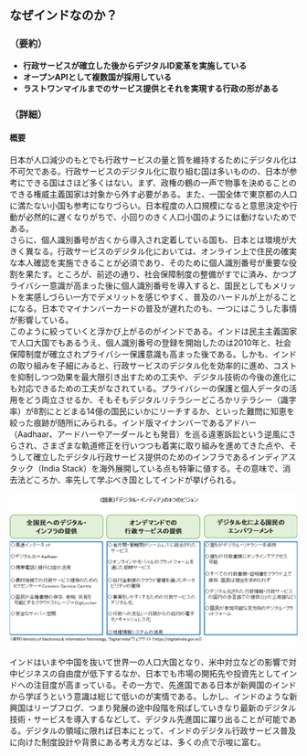 ## なぜインドなのか？

### （要約）

- <B>行政サービスが確立した後からデジタルID変革を実施している</B>
- <B>オープンAPIとして複数国が採用している</B>
- <B>ラストワンマイルまでのサービス提供とそれを実現する行政の形がある</B>

### （詳細）

#### 概要

日本が人口減少のもとでも行政サービスの量と質を維持するためにデジタル化は不可欠である。行政サービスのデジタル化に取り組む国は多いものの、日本が参考にできる国はさほど多くはない。まず、政権の鶴の一声で物事を決めることのできる権威主義国家は対象から外す必要がある。また、一国全体で東京都の人口に満たない小国も参考になりづらい。日本程度の人口規模になると意思決定や行動が必然的に遅くなりがちで、小回りのきく人口小国のようには動けないためである。
<BR>さらに、個人識別番号が古くから導入され定着している国も、日本とは環境が大きく異なる。行政サービスのデジタル化においては、オンライン上で住民の確実な本人確認を実施できることが必須であり、そのために個人識別番号が重要な役割を果たす。ところが、前述の通り、社会保障制度の整備がすでに済み、かつプライバシー意識が高まった後に個人識別番号を導入すると、国民としてもメリットを実感しづらい一方でデメリットを感じやすく、普及のハードルが上がることになる。日本でマイナンバーカードの普及が遅れたのも、一つにはこうした事情が影響している。
<BR>このように絞っていくと浮かび上がるのがインドである。インドは民主主義国家で人口大国でもあるうえ、個人識別番号の登録を開始したのは2010年と、社会保障制度が確立されプライバシー保護意識も高まった後である。しかも、インドの取り組みを子細にみると、行政サービスのデジタル化を効率的に進め、コストを抑制しつつ効果を最大限引き出すための工夫や、デジタル技術の今後の進化にも対応できるための工夫がなされている。プライバシーの保護と個人データの活用をどう両立させるか、そもそもデジタルリテラシーどころかリテラシー（識字率）が8割にとどまる14億の国民にいかにリーチするか、といった難問に知恵を絞った痕跡が随所にみられる。インド版マイナンバーであるアドハー（Aadhaar、アードハーやアーダールとも発音）を巡る違憲訴訟という逆風にさらされ、さまざまな軌道修正を行いつつも着実に取り組みを進めてきた点や、そうして確立したデジタル行政サービス提供のためのインフラであるインディアスタック（India Stack）を海外展開している点も特筆に値する。その意味で、消去法どころか、率先して学ぶべき国としてインドが挙げられる。

![](../images/デジタル・インディア-3つのビジョン.png)

インドはいまや中国を抜いて世界一の人口大国となり、米中対立などの影響で対中ビジネスの自由度が低下するなか、日本でも市場の開拓先や投資先としてインドへの注目度が高まっている。その一方で、先進国である日本が新興国のインドから学ぼうという意識は総じて低いのが実情である。しかし、インドのような新興国はリープフログ、つまり発展の途中段階を飛ばしていきなり最新のデジタル技術・サービスを導入するなどして、デジタル先進国に躍り出ることが可能である。デジタルの領域に限れば日本にとって、インドのデジタル行政サービス普及に向けた制度設計や背景にある考え方などは、多くの点で示唆に富む。
